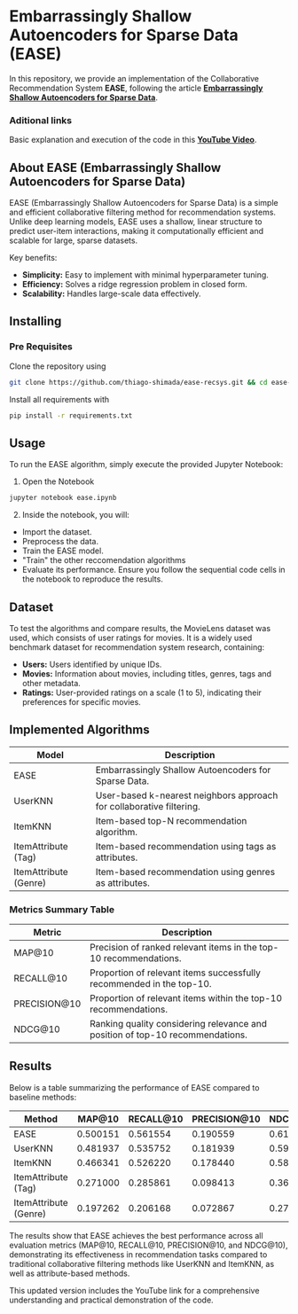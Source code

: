 # Embarrassingly Shallow Autoencoders for Sparse Data (EASE)

In this repository, we provide an implementation of the Collaborative Recommendation System **EASE**, following the article **[Embarrassingly Shallow Autoencoders for Sparse Data](https://arxiv.org/pdf/1905.03375)**.

### Aditional links
Basic explanation and execution of the code in this **[YouTube Video](https://www.youtube.com/watch?v=CaB4iXd8s_Y)**.


## About EASE (Embarrassingly Shallow Autoencoders for Sparse Data)

EASE (Embarrassingly Shallow Autoencoders for Sparse Data) is a simple and efficient collaborative filtering method for recommendation systems. 
Unlike deep learning models, EASE uses a shallow, linear structure to predict user-item interactions, making it computationally efficient and scalable for large, sparse datasets.

Key benefits:
- **Simplicity:** Easy to implement with minimal hyperparameter tuning.
- **Efficiency:** Solves a ridge regression problem in closed form.
- **Scalability:** Handles large-scale data effectively.

## Installing

### Pre Requisites

Clone the repository using
```bash
git clone https://github.com/thiago-shimada/ease-recsys.git && cd ease-recsys
```

Install all requirements with
```bash
pip install -r requirements.txt 
```

## Usage

To run the EASE algorithm, simply execute the provided Jupyter Notebook:
1. Open the Notebook
```bash
jupyter notebook ease.ipynb
```
2. Inside the notebook, you will:
- Import the dataset.
- Preprocess the data.
- Train the EASE model.
- "Train" the other reccomendation algorithms
- Evaluate its performance.
Ensure you follow the sequential code cells in the notebook to reproduce the results.

## Dataset

To test the algorithms and compare results, the MovieLens dataset was used, which consists of user ratings for movies. It is a widely used benchmark dataset for recommendation system research, containing:
- **Users:** Users identified by unique IDs.
- **Movies:** Information about movies, including titles, genres, tags and other metadata.
- **Ratings:** User-provided ratings on a scale (1 to 5), indicating their preferences for specific movies.

## Implemented Algorithms

| **Model**              | **Description**                                                                           |
|-------------------------|-------------------------------------------------------------------------------------------|
| EASE                   | Embarrassingly Shallow Autoencoders for Sparse Data.                                      |
| UserKNN                | User-based k-nearest neighbors approach for collaborative filtering.                      |
| ItemKNN                | Item-based top-N recommendation algorithm.                                                |
| ItemAttribute (Tag)     | Item-based recommendation using tags as attributes.                                      |
| ItemAttribute (Genre)   | Item-based recommendation using genres as attributes.                                    |

### Metrics Summary Table

| **Metric**    | **Description**                                                                 |
|---------------|---------------------------------------------------------------------------------|
| MAP@10        | Precision of ranked relevant items in the top-10 recommendations.             |
| RECALL@10     | Proportion of relevant items successfully recommended in the top-10.           |
| PRECISION@10  | Proportion of relevant items within the top-10 recommendations.               |
| NDCG@10       | Ranking quality considering relevance and position of top-10 recommendations. |


## Results

Below is a table summarizing the performance of EASE compared to baseline methods:

| **Method**            | **MAP@10** | **RECALL@10** | **PRECISION@10** | **NDCG@10** |
|------------------------|------------|---------------|------------------|-------------|
| EASE                  | 0.500151   | 0.561554      | 0.190559         | 0.613284    |
| UserKNN               | 0.481937   | 0.535752      | 0.181939         | 0.593925    |
| ItemKNN               | 0.466341   | 0.526220      | 0.178440         | 0.580364    |
| ItemAttribute (Tag)   | 0.271000   | 0.285861      | 0.098413         | 0.365783    |
| ItemAttribute (Genre) | 0.197262   | 0.206168      | 0.072867         | 0.276307    |

The results show that EASE achieves the best performance across all evaluation metrics (MAP@10, RECALL@10, PRECISION@10, and NDCG@10), demonstrating its effectiveness in recommendation tasks compared to traditional collaborative filtering methods like UserKNN and ItemKNN, as well as attribute-based methods.


This updated version includes the YouTube link for a comprehensive understanding and practical demonstration of the code.


